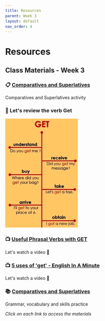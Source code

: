```yaml
---
title: Resources
parent: Week 3
layout: default
nav_order: 4
---
```

# Resources

## Class Materials - Week 3

### 📋 [Comparatives and Superlatives](https://www.canva.com/design/DAGyolWGXqA/SYJvD3bp0CE8nPNcUOlSSg/edit?utm_content=DAGyolWGXqA&utm_campaign=designshare&utm_medium=link2&utm_source=sharebutton)
Comparatives and Superlatives activity

### 🤔 Let's review the verb **Get**
![Get Rules](https://raw.githubusercontent.com/welearntogetherfenicia/elementary2-y/refs/heads/main/assets/images/getRules.jpg)

### 📺 [Useful Phrasal Verbs with GET](https://www.youtube.com/watch?v=hAtgXJ7YxOc)
Let's watch a video 👀

### 📺 [5 uses of 'get' - English In A Minute](https://www.youtube.com/watch?v=uLoZ0OfxXfc)
Let's watch a video 👀

### 📚 [Comparatives and Superlatives](https://www.gramatica-inglesa.com/en/units/adjectives/comparatives-and-superlatives)
Grammar, vocabulary and skills practice

*Click on each link to access the materials*
